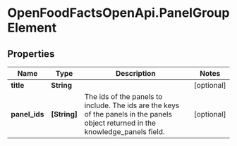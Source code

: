 # OpenFoodFactsOpenApi.PanelGroupElement

## Properties

Name | Type | Description | Notes
------------ | ------------- | ------------- | -------------
**title** | **String** |  | [optional] 
**panel_ids** | **[String]** | The ids of the panels to include. The ids are the keys of the panels in the panels object returned in the knowledge_panels field. | [optional] 


